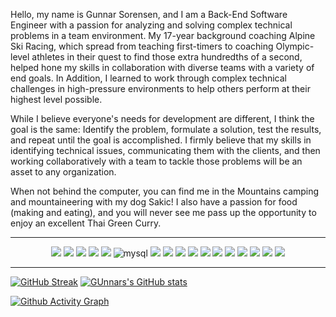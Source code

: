 Hello, my name is Gunnar Sorensen, and I am a Back-End Software Engineer with a passion for analyzing and solving complex technical problems in a team environment. My 17-year background coaching Alpine Ski Racing, which spread from teaching first-timers to coaching Olympic-level athletes in their quest to find those extra hundredths of a second, helped hone my skills in collaboration with diverse teams with a variety of end goals. In Addition, I learned to work through complex technical challenges in high-pressure environments to help others perform at their highest level possible.

While I believe everyone's needs for development are different, I think the goal is the same: Identify the problem, formulate a solution, test the results, and repeat until the goal is accomplished. I firmly believe that my skills in identifying technical issues, communicating them with the clients, and then working collaboratively with a team to tackle those problems will be an asset to any organization.

When not behind the computer, you can find me in the Mountains camping and mountaineering with my dog Sakic! I also have a passion for food (making and eating), and you will never see me pass up the opportunity to enjoy an excellent Thai Green Curry.

<hr/>
</center>

<div align="center">
<img src="https://img.shields.io/badge/circleci-343434?style=for-the-badge&logo=circleci&logoColor=white" /> <img src="https://img.shields.io/badge/GitHub-100000?style=for-the-badge&logo=github&logoColor=white" /> <img src="https://img.shields.io/badge/GitHub_Actions-2088FF?style=for-the-badge&logo=github-actions&logoColor=white" /> <img src="https://img.shields.io/badge/Heroku-430098?style=for-the-badge&logo=heroku&logoColor=white" /> <img src="https://img.shields.io/badge/Twilio-F22F46?style=for-the-badge&logo=Twilio&logoColor=white" /> <img alt="mysql" src="https://img.shields.io/badge/MySQL-005C84?style=for-the-badge&logo=mysql&logoColor=white"> <img src="https://img.shields.io/badge/PostgreSQL-316192?style=for-the-badge&logo=postgresql&logoColor=white" /> <img src="https://img.shields.io/badge/SQLite-07405E?style=for-the-badge&logo=sqlite&logoColor=white" /> <img src="https://img.shields.io/badge/Bootstrap-563D7C?style=for-the-badge&logo=bootstrap&logoColor=white" /> <img src="https://img.shields.io/badge/Markdown-000000?style=for-the-badge&logo=markdown&logoColor=white" /> <img src="https://img.shields.io/badge/npm-CB3837?style=for-the-badge&logo=npm&logoColor=white"/> <img src="https://img.shields.io/badge/Postman-FF6C37?style=for-the-badge&logo=Postman&logoColor=white"/> <img src="https://img.shields.io/badge/Ruby_on_Rails-CC0000?style=for-the-badge&logo=ruby-on-rails&logoColor=white" /> <img src="https://img.shields.io/badge/Atom-66595C?style=for-the-badge&logo=Atom&logoColor=white" /> <img src="https://img.shields.io/badge/CSS3-1572B6?style=for-the-badge&logo=css3&logoColor=white" /> <img src="https://img.shields.io/badge/HTML5-E34F26?style=for-the-badge&logo=html5&logoColor=white" /> <img src="https://img.shields.io/badge/Ruby-CC342D?style=for-the-badge&logo=ruby&logoColor=white" />                     
</div>
  
<div>
  <hr/>
 </div>
 
[![GitHub Streak](https://github-readme-streak-stats.herokuapp.com?user=glsorensen&theme=github-dark-blue&date_format=M%20j%5B%2C%20Y%5D)](https://git.io/streak-stats) [![GUnnars's GitHub stats](https://github-readme-stats.vercel.app/api?username=glsorensen&show_icons=true&theme=github_dark)](https://github.com/glsorensen/github-readme-stats)


  [![Github Activity Graph](https://activity-graph.herokuapp.com/graph?username=glsorensen&theme=xcode)](https://github.com/ashutosh00710/github-readme-activity-graph)
